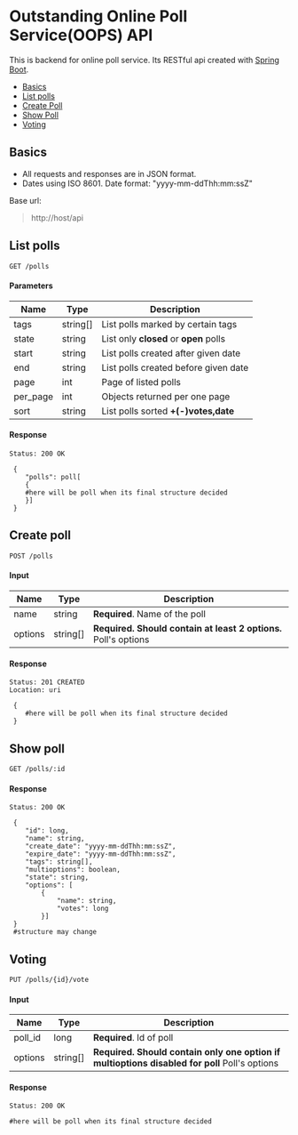 # Outstanding Online Poll Service(OOPS) API
This is backend for online poll service. Its RESTful api created with [Spring Boot](https://projects.spring.io/spring-boot/). 

* [Basics](#basics)
* [List polls](#list-polls)
* [Create Poll](#create-poll)
* [Show Poll](#show-poll)
* [Voting](#voting)

## Basics
* All requests and responses are in JSON format.
* Dates using ISO 8601. Date format: "yyyy-mm-ddThh:mm:ssZ" 

Base url:
>http://host/api 
## List polls
`GET /polls`
#### Parameters
|Name|Type|Description|
|----|----|-----------|
|tags|string[]|List polls marked by certain tags|
|state|string|List only **closed** or **open** polls|
|start|string|List polls created after given date|
|end|string|List polls created before given date|
|page|int|Page of listed polls|
|per_page|int|Objects returned per one page|
|sort|string|List polls sorted  **+(-)votes,date**|

#### Response
~~~
Status: 200 OK
~~~
~~~
 {
 	"polls": poll[
 	{
 	#here will be poll when its final structure decided
 	}]
 }
~~~
## Create poll
`POST /polls`
#### Input
|Name|Type|Description|
|----|----|-----------|
|name|string|**Required**. Name of the poll|
|options|string[]|**Required. Should contain at least 2 options.** Poll's options|
  
#### Response
~~~
Status: 201 CREATED
Location: uri
~~~
~~~
 {
 	#here will be poll when its final structure decided
 }
~~~

## Show poll
`GET /polls/:id`
#### Response
~~~
Status: 200 OK
~~~
~~~
 {
 	"id": long,
 	"name": string,
 	"create_date": "yyyy-mm-ddThh:mm:ssZ",
 	"expire_date": "yyyy-mm-ddThh:mm:ssZ",
 	"tags": string[],
 	"multioptions": boolean,
 	"state": string,
 	"options": [
 		{
 			"name": string,
 			"votes": long
 		}]
 }
 #structure may change
~~~

## Voting
`PUT /polls/{id}/vote`
#### Input
|Name|Type|Description|
|----|----|-----------|
|poll_id|long|**Required**. Id of poll|
|options|string[]|**Required. Should contain only one option if multioptions disabled for poll** Poll's options|

#### Response
~~~
Status: 200 OK
~~~
~~~
#here will be poll when its final structure decided
~~~
